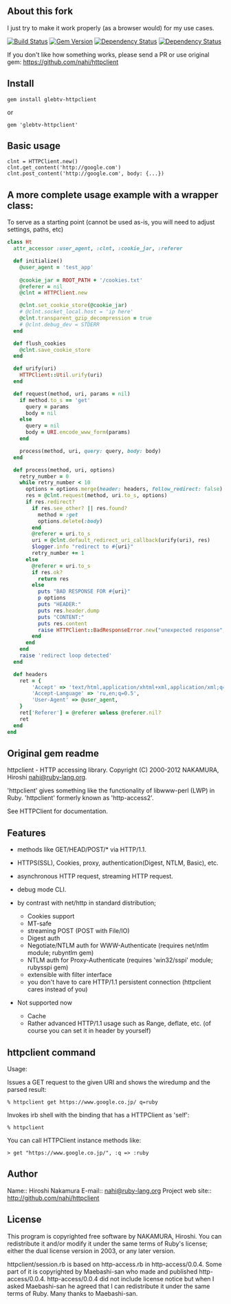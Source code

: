 ## About this fork

I just try to make it work properly (as a browser would) for my use cases.

[![Build Status](https://travis-ci.org/glebtv/httpclient.png?branch=master)](https://travis-ci.org/glebtv/httpclient)
[![Gem Version](https://badge.fury.io/rb/glebtv-httpclient.png)](http://badge.fury.io/rb/glebtv-httpclient)
[![Dependency Status](https://www.versioneye.com/user/projects/534eebc9fe0d0784f30008f6/badge.png)](https://www.versioneye.com/user/projects/534eebc9fe0d0784f30008f6)
[![Dependency Status](https://www.versioneye.com/user/projects/53e73f2b35080d699f000093/badge.svg?style=flat)](https://www.versioneye.com/user/projects/53e73f2b35080d699f000093)

If you don't like how something works, please send a PR or use original gem: https://github.com/nahi/httpclient

## Install

    gem install glebtv-httpclient

or  

    gem 'glebtv-httpclient'

## Basic usage

    clnt = HTTPClient.new()
    clnt.get_content('http://google.com')
    clnt.post_content('http://google.com', body: {...})

## A more complete usage example with a wrapper class:

To serve as a starting point (cannot be used as-is, you will need to adjust settings, paths, etc)

```ruby
class Ht
  attr_accessor :user_agent, :clnt, :cookie_jar, :referer

  def initialize()
    @user_agent = 'test_app'
    
    @cookie_jar = ROOT_PATH + '/cookies.txt'
    @referer = nil
    @clnt = HTTPClient.new

    @clnt.set_cookie_store(@cookie_jar)
    # @clnt.socket_local.host = 'ip here'
    @clnt.transparent_gzip_decompression = true
    # @clnt.debug_dev = STDERR
  end

  def flush_cookies
    @clnt.save_cookie_store
  end

  def urify(uri)
    HTTPClient::Util.urify(uri)
  end

  def request(method, uri, params = nil)
    if method.to_s == 'get'
      query = params
      body = nil
    else
      query = nil
      body = URI.encode_www_form(params)
    end

    process(method, uri, query: query, body: body)
  end

  def process(method, uri, options)
    retry_number = 0
    while retry_number < 10
      options = options.merge(header: headers, follow_redirect: false)
      res = @clnt.request(method, uri.to_s, options)
      if res.redirect?
        if res.see_other? || res.found?
          method = :get
          options.delete(:body)
        end
        @referer = uri.to_s
        uri = @clnt.default_redirect_uri_callback(urify(uri), res)
        $logger.info "redirect to #{uri}"
        retry_number += 1
      else
        @referer = uri.to_s
        if res.ok?
          return res
        else
          puts "BAD RESPONSE FOR #{uri}"
          p options
          puts "HEADER:"
          puts res.header.dump
          puts "CONTENT:"
          puts res.content
          raise HTTPClient::BadResponseError.new("unexpected response", res)
        end
      end
    end
    raise 'redirect loop detected'
  end

  def headers
    ret = {
        'Accept' => 'text/html,application/xhtml+xml,application/xml;q=0.9,*/*;q=0.8',
        'Accept-Language' => 'ru,en;q=0.5',
        'User-Agent' => @user_agent,
    }
    ret['Referer'] = @referer unless @referer.nil?
    ret
  end
end
```


## Original gem readme

httpclient - HTTP accessing library.
Copyright (C) 2000-2012  NAKAMURA, Hiroshi  <nahi@ruby-lang.org>.

'httpclient' gives something like the functionality of libwww-perl (LWP) in
Ruby.  'httpclient' formerly known as 'http-access2'.

See HTTPClient for documentation.


## Features

* methods like GET/HEAD/POST/* via HTTP/1.1.
* HTTPS(SSL), Cookies, proxy, authentication(Digest, NTLM, Basic), etc.
* asynchronous HTTP request, streaming HTTP request.
* debug mode CLI.

* by contrast with net/http in standard distribution;
  * Cookies support
  * MT-safe
  * streaming POST (POST with File/IO)
  * Digest auth
  * Negotiate/NTLM auth for WWW-Authenticate (requires net/ntlm module; rubyntlm gem)
  * NTLM auth for Proxy-Authenticate (requires 'win32/sspi' module; rubysspi gem)
  * extensible with filter interface
  * you don't have to care HTTP/1.1 persistent connection
    (httpclient cares instead of you)

* Not supported now
  * Cache
  * Rather advanced HTTP/1.1 usage such as Range, deflate, etc.
    (of course you can set it in header by yourself)

## httpclient command

Usage:

Issues a GET request to the given URI and shows the wiredump and the parsed result: 
  
    % httpclient get https://www.google.co.jp/ q=ruby

Invokes irb shell with the binding that has a HTTPClient as 'self':

    % httpclient

You can call HTTPClient instance methods like:

    > get "https://www.google.co.jp/", :q => :ruby

## Author

Name:: Hiroshi Nakamura
E-mail:: nahi@ruby-lang.org
Project web site:: http://github.com/nahi/httpclient


## License

This program is copyrighted free software by NAKAMURA, Hiroshi.  You can
redistribute it and/or modify it under the same terms of Ruby's license;
either the dual license version in 2003, or any later version.

httpclient/session.rb is based on http-access.rb in http-access/0.0.4.  Some
part of it is copyrighted by Maebashi-san who made and published
http-access/0.0.4.  http-access/0.0.4 did not include license notice but when
I asked Maebashi-san he agreed that I can redistribute it under the same terms
of Ruby.  Many thanks to Maebashi-san.
